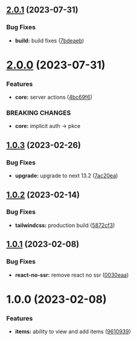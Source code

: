 ## [2.0.1](https://github.com/imbhargav5/nextbase-nextjs13-supabase-starter/compare/v2.0.0...v2.0.1) (2023-07-31)


### Bug Fixes

* **build:** build fixes ([7bdeaeb](https://github.com/imbhargav5/nextbase-nextjs13-supabase-starter/commit/7bdeaeb4cc8581a7027919ac04b957a6f941c6d0))

# [2.0.0](https://github.com/imbhargav5/nextbase-nextjs13-supabase-starter/compare/v1.0.3...v2.0.0) (2023-07-31)


### Features

* **core:** server actions ([4bc69f6](https://github.com/imbhargav5/nextbase-nextjs13-supabase-starter/commit/4bc69f6c90a61e097635f4871520e4cde55736fc))


### BREAKING CHANGES

* **core:** implicit auth -> pkce

## [1.0.3](https://github.com/imbhargav5/nextbase-nextjs13-supabase-starter/compare/v1.0.2...v1.0.3) (2023-02-26)


### Bug Fixes

* **upgrade:** upgrade to next 13.2 ([7ac20ea](https://github.com/imbhargav5/nextbase-nextjs13-supabase-starter/commit/7ac20ea9926645d85120f19c81aeb8184f25fe97))

## [1.0.2](https://github.com/imbhargav5/nextbase-nextjs13-supabase-starter/compare/v1.0.1...v1.0.2) (2023-02-14)


### Bug Fixes

* **tailwindcss:** production build ([5872cf3](https://github.com/imbhargav5/nextbase-nextjs13-supabase-starter/commit/5872cf38a4d704ecf319d0d12c4ca211e2dc17b4))

## [1.0.1](https://github.com/imbhargav5/nextbase-nextjs13-supabase-starter/compare/v1.0.0...v1.0.1) (2023-02-08)


### Bug Fixes

* **react-no-ssr:** remove react no ssr ([0030eaa](https://github.com/imbhargav5/nextbase-nextjs13-supabase-starter/commit/0030eaab147b3f4184c42dca160d8030bb944cfe))

# 1.0.0 (2023-02-08)


### Features

* **items:** ability to view and add items ([9610939](https://github.com/imbhargav5/nextbase-nextjs13-supabase-starter/commit/9610939028ecd510757c3d89ab2124c3d452bb64))
